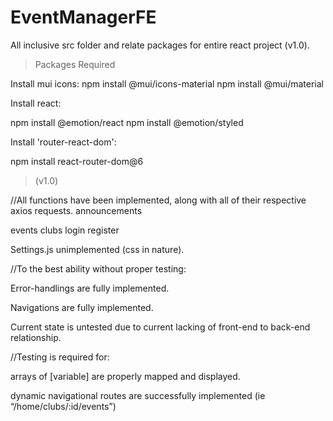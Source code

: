 # EventManagerFE
All inclusive src folder and relate packages for entire react project (v1.0).

>Packages Required

Install mui icons:
npm install @mui/icons-material
npm install @mui/material

Install react:

npm install @emotion/react
npm install @emotion/styled

Install 'router-react-dom':

npm install react-router-dom@6

>(v1.0)

//All functions have been implemented, along with all of their respective axios requests.
announcements

events
clubs
login
register

Settings.js unimplemented (css in nature).

//To the best ability without proper testing:

Error-handlings are fully implemented.

Navigations are  fully implemented.

Current state is untested due to current lacking of front-end to back-end relationship.

//Testing is required for:

arrays of [variable] are properly mapped and displayed.

dynamic navigational routes are successfully implemented (ie “/home/clubs/:id/events”)

